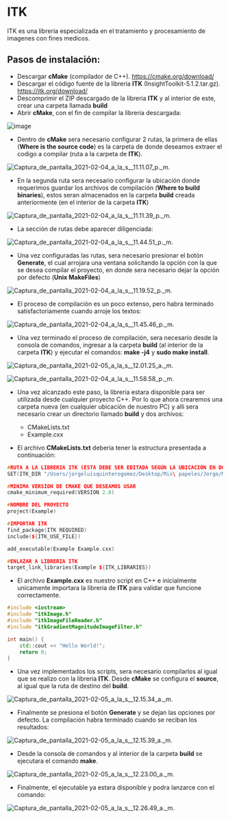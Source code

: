 # ITK

ITK es una libreria especializada en el tratamiento y procesamiento de imagenes con fines medicos.


## Pasos de instalación: 

* Descargar **cMake** (compilador de C++). https://cmake.org/download/
* Descargar el código fuente de la libreria **ITK** (InsightToolkit-5.1.2.tar.gz). https://itk.org/download/
* Descomprimir el ZIP descargado de la libreria **ITK** y al interior de este, crear una carpeta llamada **build**
* Abrir **cMake**, con el fin de compilar la libreria descargada:

![image](https://user-images.githubusercontent.com/17130267/107123751-47c8d480-686d-11eb-840a-79ec9cb90161.png)

* Dentro de **cMake** sera necesario configurar 2 rutas, la primera de ellas (**Where is the source code**) es la carpeta de donde deseamos extraer el codigo a compilar (ruta a la carpeta de **ITK**).

![Captura_de_pantalla_2021-02-04_a_la_s__11.11.07_p._m.](/uploads/137b9d074d21ee9f667d4953b222ee95/Captura_de_pantalla_2021-02-04_a_la_s__11.11.07_p._m..png)

* En la segunda ruta sera necesario configurar la ubicación donde requerimos guardar los archivos de compilación (**Where to build binaries**), estos seran almacenados en la carpeta **build** creada anteriormente (en el interior de la carpeta **ITK**)

![Captura_de_pantalla_2021-02-04_a_la_s__11.11.39_p._m.](/uploads/95c342b1dcd98c2b16e4a86058373565/Captura_de_pantalla_2021-02-04_a_la_s__11.11.39_p._m..png)

* La sección de rutas debe aparecer diligenciada:

![Captura_de_pantalla_2021-02-04_a_la_s__11.44.51_p._m.](/uploads/4548aba2b0831d87f8edba3d60511bca/Captura_de_pantalla_2021-02-04_a_la_s__11.44.51_p._m..png)

* Una vez configuradas las rutas, sera necesario presionar el botón **Generate**, el cual arrojara una ventana solicitando la opción con la que se desea compilar el proyecto, en donde sera necesario dejar la opción por defecto (**Unix MakeFiles**)

![Captura_de_pantalla_2021-02-04_a_la_s__11.19.52_p._m.](/uploads/9cf111704223d22e9027613c366a20a2/Captura_de_pantalla_2021-02-04_a_la_s__11.19.52_p._m..png)

* El proceso de compilación es un poco extenso, pero habra terminado satisfactoriamente cuando arroje los textos:

![Captura_de_pantalla_2021-02-04_a_la_s__11.45.46_p._m.](/uploads/f8600ad5451834d3c167636805f8cdc6/Captura_de_pantalla_2021-02-04_a_la_s__11.45.46_p._m..png)

* Una vez terminado el proceso de compilación, sera necesario desde la consola de comandos, ingresar a la carpeta **build** (al interior de la carpeta **ITK**) y ejecutar el comandos: **make -j4** y **sudo make install**.

![Captura_de_pantalla_2021-02-05_a_la_s__12.01.25_a._m.](/uploads/198f2446c786305ec7b6ceecc17a3789/Captura_de_pantalla_2021-02-05_a_la_s__12.01.25_a._m..png)

![Captura_de_pantalla_2021-02-04_a_la_s__11.58.58_p._m.](/uploads/d2ae15f082a6fc27054f3e794c6f77b8/Captura_de_pantalla_2021-02-04_a_la_s__11.58.58_p._m..png)


* Una vez alcanzado este paso, la libreria estara disponible para ser utilizada desde cualquier proyecto C++. Por lo que ahora crearemos una carpeta nueva (en cualquier ubicación de nuestro PC) y alli sera necesario crear un directorio llamado **build** y dos archivos: 

    - CMakeLists.txt 
    - Example.cxx
    
* El archivo **CMakeLists.txt** deberia tener la estructura presentada a continuación: 

```c++
#RUTA A LA LIBRERIA ITK (ESTA DEBE SER EDITADA SEGÚN LA UBICACIÓN EN DONDE SE INSTALO Y COMPILO ITK)
SET(ITK_DIR "/Users/jorgeluisquinterogomez/Desktop/Mis\ papeles/Jorge/Maestria/Procesamiento\ Imagenes/Imagenes\ Medicas/InsightToolkit-5.1.2/build")

#MINIMA VERSION DE CMAKE QUE DESEAMOS USAR
cmake_minimum_required(VERSION 2.8)

#NOMBRE DEL PROYECTO 
project(Example)

#IMPORTAR ITK 
find_package(ITK REQUIRED)
include(${ITK_USE_FILE})

add_executable(Example Example.cxx)

#ENLAZAR A LIBRERIA ITK
target_link_libraries(Example ${ITK_LIBRARIES})
```

* El archivo **Example.cxx** es nuestro script en C++ e inicialmente unicamente importara la libreria de **ITK** para validar que funcione correctamente.

```c++
#include <iostream>
#include "itkImage.h"
#include "itkImageFileReader.h"
#include "itkGradientMagnitudeImageFilter.h"

int main() {
    std::cout << "Hello World!";
    return 0;
}
```

* Una vez implementados los scripts, sera necesario compilarlos al igual que se realizo con la libreria **ITK**. Desde **cMake** se configura el **source**, al igual que la ruta de destino del **build**.

![Captura_de_pantalla_2021-02-05_a_la_s__12.15.34_a._m.](/uploads/250936067b7ff0760fbc72f0767b2150/Captura_de_pantalla_2021-02-05_a_la_s__12.15.34_a._m..png)

* Finalmente se presiona el botón **Generate** y se dejan las opciones por defecto. La compilación habra terminado cuando se reciban los resultados: 

![Captura_de_pantalla_2021-02-05_a_la_s__12.15.39_a._m.](/uploads/0e029deb5f08e2ced4b6387623d43a00/Captura_de_pantalla_2021-02-05_a_la_s__12.15.39_a._m..png)


* Desde la consola de comandos y al interior de la carpeta **build** se ejecutara el comando **make**.

![Captura_de_pantalla_2021-02-05_a_la_s__12.23.00_a._m.](/uploads/ba22ffadd1a2efed036857886de53b03/Captura_de_pantalla_2021-02-05_a_la_s__12.23.00_a._m..png)

* Finalmente, el ejecutable ya estara disponible y podra lanzarce con el comando: 

![Captura_de_pantalla_2021-02-05_a_la_s__12.26.49_a._m.](/uploads/d237ee5a88a246473e1bd99522171f84/Captura_de_pantalla_2021-02-05_a_la_s__12.26.49_a._m..png)

